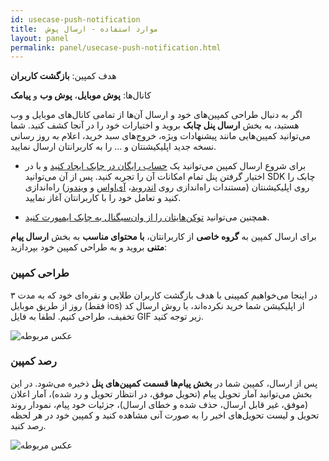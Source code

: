 ```yaml
---
id: usecase-push-notification
title:  موارد استفاده - ارسال پوش
layout: panel
permalink: panel/usecase-push-notification.html
---
```


هدف کمپین: **بازگشت کاربران**

کانال‌ها: **پوش موبایل**، **پوش وب** و **پیامک**

اگر به دنبال طراحی کمپین‌های خود و ارسال آن‌ها از تمامی کانال‌های موبایل و وب هستید، به بخش **ارسال پنل چابک** بروید و اختیارات خود را در آنجا کشف کنید. شما می‌توانید کمپین‌هایی مانند پیشنهادات ویژه، خروج‌های سبد خرید، اعلام به روز رسانی نسخه جدید اپلیکیشنتان و ... را به کاربرانتان ارسال نمایید. 


- برای شروع ارسال کمپین‌ می‌توانید یک [حساب رایگان در چابک ایجاد کنید](https://chabok.io/register.html) و با در اختیار گرفتن پنل تمام امکانات آن را تجربه کنید. 
 پس از آن می‌توانید SDK چابک را روی اپلیکیشنتان (مستندات راه‌اندازی روی [اندروید](https://doc.chabok.io/android/application-class.html)، [آی‌اواس](https://doc.chabok.io/ios/setup.html) و [ویندوز](https://doc.chabok.io/windows/setup.html)) راه‌اندازی کنید و تعامل خود را با کاربرانتان آغاز نمایید.

- همچنین می‌توانید [توکن‌هایتان را از وان‌سیگنال به چابک ایمپورت کنید](https://doc.chabok.io/panel/settings.html). 

برای ارسال کمپین به **گروه خاصی** از کاربرانتان، **با محتوای مناسب**  به بخش **ارسال پیام متنی** بروید و به طراحی کمپین خود بپردازید:

### طراحی کمپین
 
در اینجا می‌خواهیم کمپینی با هدف بازگشت کاربران طلایی و نقره‌ای خود که به مدت ۳ روز از طریق موبایل (فقط ios) از اپلیکیشن شما خرید نکرده‌اند، با روش ارسال کد تخفیف، طراحی کنیم. لطفا به فایل GIF زیر توجه کنید.


![عکس مربوطه](http://uupload.ir/files/c6pn_trackz.gif)

### رصد کمپین 

پس از ارسال، کمپین‌ شما در **بخش پیام‌ها قسمت کمپین‌های پنل** ذخیره می‌شود. در این بخش می‌توانید آمار تحویل پیام (تحویل موفق، در انتظار تحویل و رد شده)، آمار اعلان (موفق، غیر قابل ارسال، حذف شده و خطای ارسال)، جزئیات خود پیام، نمودار روند تحویل و لیست تحویل‌های اخیر را به صورت آنی مشاهده کنید و کمپین خود در هر لحظه رصد کنید.

 ![عکس مربوطه](http://uupload.ir/files/ll9f_panelpr.png)

